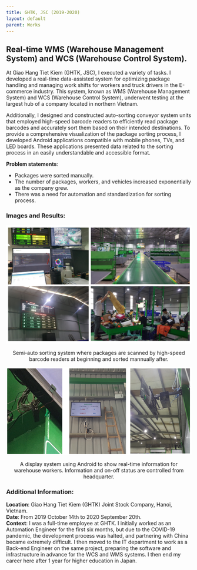 ```yaml
---
title: GHTK, JSC (2019-2020)
layout: default
parent: Works
---
```


## Real-time WMS (Warehouse Management System) and WCS (Warehouse Control System).

At Giao Hang Tiet Kiem (GHTK, JSC), I executed a variety of tasks. I developed a real-time data-assisted system for optimizing package handling and managing work shifts for workers and truck drivers in the E-commerce industry. This system, known as WMS (Warehouse Management System) and WCS (Warehouse Control System), underwent testing at the largest hub of a company located in northern Vietnam. 

Additionally, I designed and constructed auto-sorting conveyor system units that employed high-speed barcode readers to efficiently read package barcodes and accurately sort them based on their intended destinations. To provide a comprehensive visualization of the package sorting process, I developed Android applications compatible with mobile phones, TVs, and LED boards. These applications presented data related to the sorting process in an easily understandable and accessible format.

**Problem statements**:
* Packages were sorted manually.
* The number of packages, workers, and vehicles increased exponentially as the company grew.
* There was a need for automation and standardization for sorting process.

### Images and Results:
<center>
  <img src="images/ghtk.png" alt="Semi-auto sorting system" />
  <p>Semi-auto sorting system where packages are scanned by high-speed barcode readers at beginning and sorted mannually after.</p>
</center>

<center>
  <img src="images/tv.png" alt="developed IoT display system" />
  <p>A display system using Android to show real-time information for warehouse workers. Information and on-off status are controlled from headquarter.</p>
</center>


### Additional Information:
**Location**: Giao Hang Tiet Kiem (GHTK) Joint Stock Company, Hanoi, Vietnam.  
**Date**: From 2019 October 14th to 2020 September 20th.  
**Context**: I was a full-time employee at GHTK. I initially worked as an Automation Engineer for the first six months, but due to the COVID-19 pandemic, the development process was halted, and partnering with China became extremely difficult. I then moved to the IT department to work as a Back-end Engineer on the same project, preparing the software and infrastructure in advance for the WCS and WMS systems. I then end my career here after 1 year for higher education in Japan.